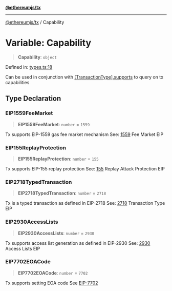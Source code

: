 [**@ethereumjs/tx**](../README.md)

***

[@ethereumjs/tx](../README.md) / Capability

# Variable: Capability

> **Capability**: `object`

Defined in: [types.ts:18](https://github.com/ethereumjs/ethereumjs-monorepo/blob/master/packages/tx/src/types.ts#L18)

Can be used in conjunction with [\[TransactionType\].supports](../interfaces/Transaction.md)
to query on tx capabilities

## Type Declaration

### EIP1559FeeMarket

> **EIP1559FeeMarket**: `number` = `1559`

Tx supports EIP-1559 gas fee market mechanism
See: [1559](https://eips.ethereum.org/EIPS/eip-1559) Fee Market EIP

### EIP155ReplayProtection

> **EIP155ReplayProtection**: `number` = `155`

Tx supports EIP-155 replay protection
See: [155](https://eips.ethereum.org/EIPS/eip-155) Replay Attack Protection EIP

### EIP2718TypedTransaction

> **EIP2718TypedTransaction**: `number` = `2718`

Tx is a typed transaction as defined in EIP-2718
See: [2718](https://eips.ethereum.org/EIPS/eip-2718) Transaction Type EIP

### EIP2930AccessLists

> **EIP2930AccessLists**: `number` = `2930`

Tx supports access list generation as defined in EIP-2930
See: [2930](https://eips.ethereum.org/EIPS/eip-2930) Access Lists EIP

### EIP7702EOACode

> **EIP7702EOACode**: `number` = `7702`

Tx supports setting EOA code
See [EIP-7702](https://eips.ethereum.org/EIPS/eip-7702)
